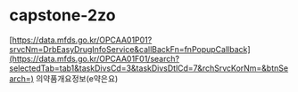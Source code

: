 # capstone-2zo
[https://data.mfds.go.kr/OPCAA01P01?srvcNm=DrbEasyDrugInfoService&callBackFn=fnPopupCallback](https://data.mfds.go.kr/OPCAA01F01/search?selectedTab=tab1&taskDivsCd=3&taskDivsDtlCd=7&rchSrvcKorNm=&btnSearch=)
의약품개요정보(e약은요)
